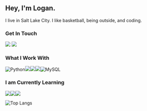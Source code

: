 ## Hey, I'm Logan. 
I live in Salt Lake City. I like basketball, being outside, and coding.

### Get In Touch
<a href="mailto:logansingleton3@gmail.com"><img src="https://img.shields.io/badge/Gmail-D14836?style=for-the-badge&logo=gmail&logoColor=white"></a> <a href="https://www.linkedin.com/in/logan-singleton-58a259204/"><img src="https://img.shields.io/badge/LinkedIn-0077B5?style=for-the-badge&logo=linkedin&logoColor=white"></a> 


### What I Work With
![Python](https://img.shields.io/badge/python-3670A0?style=for-the-badge&logo=python&logoColor=ffdd54)<img src="https://img.shields.io/badge/C%2B%2B-00599C?style=for-the-badge&logo=c%2B%2B&logoColor=white"><img src="https://img.shields.io/badge/HTML5-E34F26?style=for-the-badge&logo=html5&logoColor=white"><img src="https://img.shields.io/badge/CSS3-1572B6?style=for-the-badge&logo=css3&logoColor=white">![MySQL](https://img.shields.io/badge/mysql-%2300f.svg?style=for-the-badge&logo=mysql&logoColor=white)

### I am Currently Learning
<img src="https://img.shields.io/badge/JavaScript-F7DF1E?style=for-the-badge&logo=javascript&logoColor=black"><img src="https://shields.io/badge/TypeScript-3178C6?logo=TypeScript&logoColor=FFF&style=flat-square"><img src="https://img.shields.io/badge/Vue.js-35495E?style=for-the-badge&logo=vuedotjs&logoColor=4FC08D">


![Top Langs](https://github-readme-stats.vercel.app/api/top-langs/?username=anuraghazra&layout=compact)
